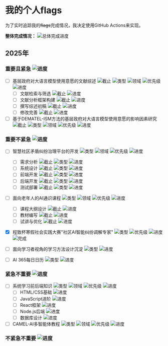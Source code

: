 # 我的个人flags

为了实时追踪我的~~flags~~完成情况，我决定使用GitHub Actions来实现。

**整体完成情况：** ![总体完成进度](https://img.shields.io/badge/总进度-3%-red)

## 2025年

### 重要且紧急 ![进度](https://img.shields.io/badge/进度-0%-red)

- [ ] 基层政府对大语言模型使用意愿的文献综述 ![截止](https://img.shields.io/badge/截止-2024--06--30-blue) ![类型](https://img.shields.io/badge/类型-论文-brightgreen) ![领域](https://img.shields.io/badge/领域-研究-yellow) ![优先级](https://img.shields.io/badge/优先级-高-red) ![进度](https://img.shields.io/badge/进度-0%25-red)
  - [ ] 文献检索与筛选 ![截止](https://img.shields.io/badge/截止-2024--04--30-blue) ![进度](https://img.shields.io/badge/进度-0%25-red)
  - [ ] 文献分析框架构建 ![截止](https://img.shields.io/badge/截止-2024--05--15-blue) ![进度](https://img.shields.io/badge/进度-0%25-red)
  - [ ] 撰写综述初稿 ![截止](https://img.shields.io/badge/截止-2024--06--15-blue) ![进度](https://img.shields.io/badge/进度-0%25-red)
  - [ ] 修改完善 ![截止](https://img.shields.io/badge/截止-2024--06--30-blue) ![进度](https://img.shields.io/badge/进度-0%25-red)

- [ ] 基于DEMATEL-ISM方法的基层政府对大语言模型使用意愿的影响因素研究 ![截止](https://img.shields.io/badge/截止-2024--12--31-blue) ![类型](https://img.shields.io/badge/类型-论文-brightgreen) ![领域](https://img.shields.io/badge/领域-研究-yellow) ![优先级](https://img.shields.io/badge/优先级-高-red) ![进度](https://img.shields.io/badge/进度-0%25-red)

### 重要不紧急 ![进度](https://img.shields.io/badge/进度-7%-red)

- [ ] 智慧社区矛盾纠纷治理平台的开发 ![类型](https://img.shields.io/badge/类型-项目-brightgreen) ![领域](https://img.shields.io/badge/领域-编程-yellow) ![优先级](https://img.shields.io/badge/优先级-中-yellow) ![进度](https://img.shields.io/badge/进度-0%25-red)
  - [ ] 需求分析 ![截止](https://img.shields.io/badge/截止-2024--05--30-blue) ![类型](https://img.shields.io/badge/类型-文档-lightgrey) ![进度](https://img.shields.io/badge/进度-0%25-red)
  - [ ] 系统设计 ![截止](https://img.shields.io/badge/截止-2024--06--30-blue) ![类型](https://img.shields.io/badge/类型-架构-lightgrey) ![进度](https://img.shields.io/badge/进度-0%25-red)
  - [ ] 前端开发 ![截止](https://img.shields.io/badge/截止-2024--08--30-blue) ![类型](https://img.shields.io/badge/类型-前端-lightgrey) ![进度](https://img.shields.io/badge/进度-0%25-red)
  - [ ] 后端开发 ![截止](https://img.shields.io/badge/截止-2024--08--30-blue) ![类型](https://img.shields.io/badge/类型-后端-lightgrey) ![进度](https://img.shields.io/badge/进度-0%25-red)
  - [ ] 测试部署 ![截止](https://img.shields.io/badge/截止-2024--09--30-blue) ![类型](https://img.shields.io/badge/类型-运维-lightgrey) ![进度](https://img.shields.io/badge/进度-0%25-red)

- [ ] 面向老年人的AI通识课程 ![类型](https://img.shields.io/badge/类型-教育-brightgreen) ![领域](https://img.shields.io/badge/领域-AI-yellow) ![优先级](https://img.shields.io/badge/优先级-中-yellow) ![进度](https://img.shields.io/badge/进度-0%25-red)
  - [ ] 课程大纲设计 ![截止](https://img.shields.io/badge/截止-2024--07--30-blue) ![进度](https://img.shields.io/badge/进度-0%25-red)
  - [ ] 教材编写 ![截止](https://img.shields.io/badge/截止-2024--09--30-blue) ![进度](https://img.shields.io/badge/进度-0%25-red)
  - [ ] 试讲与优化 ![截止](https://img.shields.io/badge/截止-2024--10--30-blue) ![进度](https://img.shields.io/badge/进度-0%25-red)

- [x] 程致杯寒假社会实践大赛"社区AI智能纠纷调解专家" ![类型](https://img.shields.io/badge/类型-比赛-brightgreen) ![优先级](https://img.shields.io/badge/优先级-中-yellow) ![进度](https://img.shields.io/badge/进度-100%25-green) ![完成](https://img.shields.io/badge/完成-2025-01-10-brightgreen)

- [ ] 面向学习者视角的学习方法设计沉淀 ![类型](https://img.shields.io/badge/类型-方法论-brightgreen) ![进度](https://img.shields.io/badge/进度-0%25-red)

- [ ] AI 365每日日历 ![类型](https://img.shields.io/badge/类型-创意项目-brightgreen) ![进度](https://img.shields.io/badge/进度-0%25-red)

### 紧急不重要 ![进度](https://img.shields.io/badge/进度-0%-red)

- [ ] 系统学习前后端知识 ![类型](https://img.shields.io/badge/类型-学习-brightgreen) ![领域](https://img.shields.io/badge/领域-编程-yellow) ![优先级](https://img.shields.io/badge/优先级-中-yellow) ![进度](https://img.shields.io/badge/进度-0%25-red)
  - [ ] HTML/CSS基础 ![进度](https://img.shields.io/badge/进度-0%25-red)
  - [ ] JavaScript进阶 ![进度](https://img.shields.io/badge/进度-0%25-red)
  - [ ] React框架 ![进度](https://img.shields.io/badge/进度-0%25-red)
  - [ ] Node.js后端 ![进度](https://img.shields.io/badge/进度-0%25-red)
  - [ ] 数据库设计 ![进度](https://img.shields.io/badge/进度-0%25-red)

- [ ] CAMEL-AI多智能体教程 ![类型](https://img.shields.io/badge/类型-AI-brightgreen) ![领域](https://img.shields.io/badge/领域-学习-yellow) ![优先级](https://img.shields.io/badge/优先级-中-yellow) ![进度](https://img.shields.io/badge/进度-0%25-red)

### 不紧急不重要 ![进度](https://img.shields.io/badge/进度-无任务-inactive)